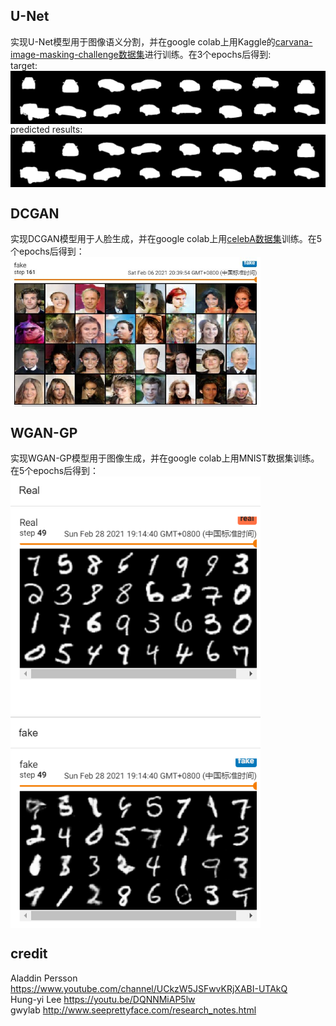## U-Net  
实现U-Net模型用于图像语义分割，并在google colab上用Kaggle的[carvana-image-masking-challenge数据集](https://www.kaggle.com/c/carvana-image-masking-challenge)进行训练。在3个epochs后得到:  
target:  
<img src="U-Net/results/0.png" width = "800"  alt="图片名称" align=center />    
predicted results:  
<img src="U-Net/results/pred_0.png" width = "800"  alt="图片名称" align=center />  

## DCGAN  
实现DCGAN模型用于人脸生成，并在google colab上用[celebA数据集](https://www.kaggle.com/dataset/504743cb487a5aed565ce14238c6343b7d650ffd28c071f03f2fd9b25819e6c9)训练。在5个epochs后得到：  
<img src="DCGAN/DCGAN_fakeImage.JPG" width = "400" alt="图片名称" align=center />  

## WGAN-GP  
实现WGAN-GP模型用于图像生成，并在google colab上用MNIST数据集训练。在5个epochs后得到：  
<img src="WGAN-GP/WGAN-GP_fake.PNG" width = "400" alt="图片名称" align=center />  

## credit  
Aladdin Persson https://www.youtube.com/channel/UCkzW5JSFwvKRjXABI-UTAkQ  
Hung-yi Lee https://youtu.be/DQNNMiAP5lw  
gwylab http://www.seeprettyface.com/research_notes.html
